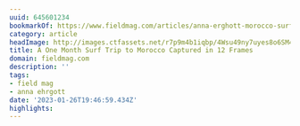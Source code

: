 ```yaml
---
uuid: 645601234
bookmarkOf: https://www.fieldmag.com/articles/anna-erghott-morocco-surf-35mm?mc_cid=83c0f45d91&mc_eid=561e2e9468
category: article
headImage: http://images.ctfassets.net/r7p9m4b1iqbp/4Wsu49ny7uyes8o6SM4k2i/3deeb7ddd38b5d137aca5f3f763ded77/Anna-Ehrgott-Morocco-Surf-15.jpg?w=1000
title: A One Month Surf Trip to Morocco Captured in 12 Frames
domain: fieldmag.com
description: ''
tags:
- field mag
- anna ehrgott
date: '2023-01-26T19:46:59.434Z'
highlights:
---
```



